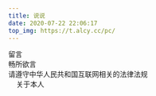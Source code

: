 ```yaml
---
title: 说说
date: 2020-07-22 22:06:17
top_img: https://t.alcy.cc/pc/
---
```

<div class="author-content author-content-item single" style="background:url(https://lib.bsgun.cn/Hexo-static/img/essay-bg.avif) center /cover no-repeat!important">
    <div class="card-content">
        <div class="author-content-item-tips">留言</div>
        <span class="author-content-item-title">畅所欲言</span>
        <div class="content-bottom">
            <div class="tips">请遵守中华人民共和国互联网相关的法律法规</div>
        </div>
        <div class="banner-button-group">
            <a class="banner-button" style="padding: 8px 12px;color: var(--anzhiyu-white);" onclick="pjax.loadUrl(&quot;/about&quot;)" data-pjax-state="">
                <i class="anzhiyufont anzhiyu-icon-arrow-circle-right" style="font-size:22px;margin-right:.25rem"></i>
                <span class="banner-button-text">关于本人</span>
            </a>
        </div>
    </div>
</div>

<head>
  <!-- ... -->
  <script src="/js/qexo-dao.min.js"></script>
  <!-- ... -->
</head>
<body>
  <!-- ... -->
  <div id="qexoDaoDao"></div>
  <script>
    qexoDaodao?.init({
      el: "#qexoDaoDao",
      cnm: "https://ghtpdl.20010501.xyz/tptp/fluid.png",
      name: "宇外御风",
      limit: 10,
      useLoadingImg: false,
      baseURL: "https://hexoadmin.20010501.xyz/",
    }).then(function (){
      console.log("qexoDaodao加载完成");
    })
  </script>
</body>
